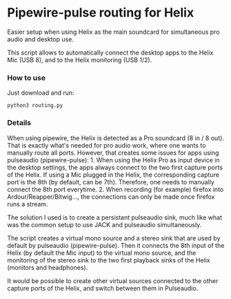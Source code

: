 # Pipewire-pulse routing for Helix

Easier setup when using Helix as the main soundcard for simultaneous pro audio 
and desktop use.

This script allows to automatically connect the desktop apps to the Helix Mic
(USB 8), and to the Helix monitoring (USB 1/2).


### How to use
Just download and run:
```
python3 routing.py
```

### Details
When using pipewire, the Helix is detected as a Pro soundcard (8 in / 8 out). 
That is exactly what's needed for pro audio work, where one wants to manually 
route all ports. However, that creates some issues for apps using pulseaudio
(pipewire-pulse):
    1. When using the Helix Pro as input device in the desktop settings, 
    the apps always connect to the two first capture ports of the Helix. 
    If using a Mic plugged in the Helix, the corresponding capture port is the 
    8th (by default, can be 7th). Therefore, one needs to manually connect the 
    8th port everytime.
    2. When recording (for example) firefox into Ardour/Reapper/Bitwig..., the 
    connections can only be made once firefox runs a stream.

The solution I used is to create a persistant pulseaudio sink, much like what 
was the common setup to use JACK and pulseaudio simultaneously.

The script creates a virtual mono source and a stereo sink that are 
used by default by pulseaudio (pipewire-pulse). Then it connects the 8th input
of the Helix (by default the Mic input) to the virtual mono source, and the 
monitoring of the stereo sink to the two first playback sinks of the Helix 
(monitors and headphones).

It would be possible to create other virtual sources connected to the other 
capture ports of the Helix, and switch between them in Pulseaudio. 

